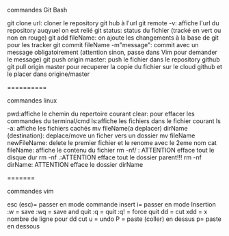 commandes Git Bash

git clone url: cloner le repository git hub à l'url
git remote -v: affiche l'url du repository auqyuel on est relié
git status: status du fichier (tracké en vert ou non en rouge)
git add fileName: on ajoute les changements à la base de git pour les tracker
git commit fileName -m"message": commit avec un message obligatoirement (attention sinon, passe dans Vim pour demander le message)
git push origin master: push le fichier dans le repository github
git pull origin master pour recuperer la copie du fichier sur le cloud github et le placer dans origine/master

==========

commandes linux

pwd:affiche le chemin du repertoire courant
clear: pour effacer les commandes du terminal/cmd
ls:affiche les fichiers dans le fichier courant
ls -a: affiche les fichiers cachés
mv fileName(a deplacer) dirName (destination): deplace/move un ficher vers un dossier
mv fileName newFileName: delete le premier fichier et le renome avec le 2eme nom
cat fileName: affiche le contenu du fichier
rm -nf/ : ATTENTION efface tout le disque dur
rm -nf .:ATTENTION efface tout le dossier parent!!!
rm -nf dirName: ATTENTION efface le dossier dirName

=======

commandes vim

esc (esc)= passer en mode commande 
insert i= passer en mode Insertion
:w = save
:wq = save and quit
:q = quit
:q! = force quit
dd = cut
xdd = x nombre de ligne pour dd cut
u = undo
P = paste (coller) en dessus
p= paste en dessous

